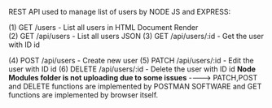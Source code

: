 REST API used to manage list of users by NODE JS and EXPRESS:       

(1) GET /users - List all users in HTML Document Render       
(2) GET /api/users - List all users JSON 
(3) GET /api/users/:id - Get the user with ID id 

(4) POST /api/users - Create new user
(5) PATCH /api/users/:id - Edit the user with ID id
(6) DELETE /api/users/:id - Delete the user with ID id
**Node Modules folder is not uploading due to some issues**
----> PATCH,POST and DELETE functions are implemented by POSTMAN SOFTWARE and GET functions are implemented by browser itself.
